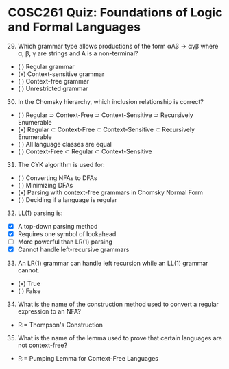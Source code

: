 # COSC261 Quiz: Foundations of Logic and Formal Languages

29. Which grammar type allows productions of the form αAβ → αγβ where α, β, γ are strings and A is a non-terminal?
   - ( ) Regular grammar
   - (x) Context-sensitive grammar
   - ( ) Context-free grammar
   - ( ) Unrestricted grammar

30. In the Chomsky hierarchy, which inclusion relationship is correct?
   - ( ) Regular ⊃ Context-Free ⊃ Context-Sensitive ⊃ Recursively Enumerable
   - (x) Regular ⊂ Context-Free ⊂ Context-Sensitive ⊂ Recursively Enumerable
   - ( ) All language classes are equal
   - ( ) Context-Free ⊂ Regular ⊂ Context-Sensitive

31. The CYK algorithm is used for:
   - ( ) Converting NFAs to DFAs
   - ( ) Minimizing DFAs
   - (x) Parsing with context-free grammars in Chomsky Normal Form
   - ( ) Deciding if a language is regular

32. LL(1) parsing is:
   - [x] A top-down parsing method
   - [x] Requires one symbol of lookahead
   - [ ] More powerful than LR(1) parsing
   - [x] Cannot handle left-recursive grammars

33. An LR(1) grammar can handle left recursion while an LL(1) grammar cannot.
   - (x) True
   - ( ) False

34. What is the name of the construction method used to convert a regular expression to an NFA?
   - R:= Thompson's Construction

35. What is the name of the lemma used to prove that certain languages are not context-free?
   - R:= Pumping Lemma for Context-Free Languages
